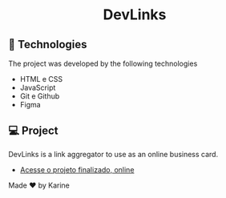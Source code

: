 <h1 align="center"> DevLinks </h1>

## 🚀 Technologies

The project was developed by the following technologies

- HTML e CSS
- JavaScript
- Git e Github
- Figma

## 💻 Project

DevLinks is a link aggregator to use as an online business card.
- [Acesse o projeto finalizado, online](https://karinecord.github.io/projects)

Made ♥ by Karine